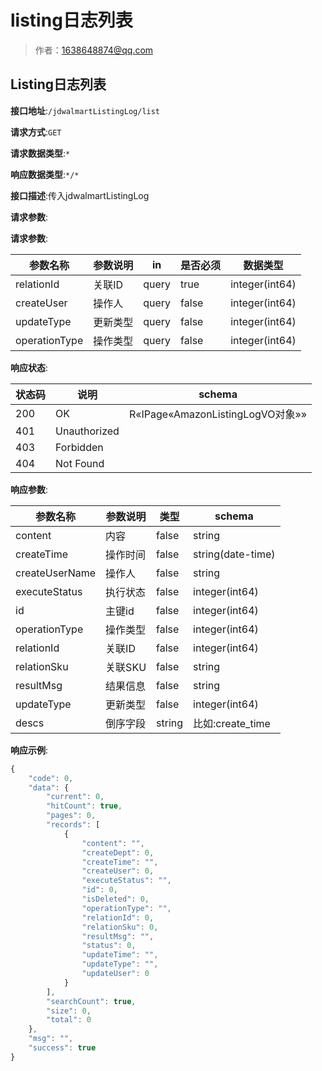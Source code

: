 # listing日志列表

> 作者：1638648874@qq.com

## Listing日志列表


**接口地址**:`/jdwalmartListingLog/list`


**请求方式**:`GET`


**请求数据类型**:`*`


**响应数据类型**:`*/*`


**接口描述**:传入jdwalmartListingLog


**请求参数**:


**请求参数**:


| 参数名称 | 参数说明 | in    | 是否必须 | 数据类型 |
| -------- | -------- | ----- | -------- | -------- |
|relationId|关联ID|query|true|integer(int64)|
|createUser|操作人|query|false|integer(int64)|
|updateType|更新类型|query|false|integer(int64)|
|operationType|操作类型|query|false|integer(int64)|


**响应状态**:


| 状态码 | 说明 | schema |
| -------- | -------- | ----- | 
|200|OK|R«IPage«AmazonListingLogVO对象»»|
|401|Unauthorized||
|403|Forbidden||
|404|Not Found|||


**响应参数**:


| 参数名称 | 参数说明 | 类型 | schema |
| -------- | -------- | ----- |----- |
|content|内容|false|string|
|createTime|操作时间|false|string(date-time)|
|createUserName|操作人|false|string|
|executeStatus|执行状态|false|integer(int64)|
|id|主键id|false|integer(int64)|
|operationType|操作类型|false|integer(int64)|
|relationId|关联ID|false|integer(int64)|
|relationSku|关联SKU|false|string|
|resultMsg|结果信息|false|string|
|updateType|更新类型|false|integer(int64)|
|descs|倒序字段|string|比如:create_time|


**响应示例**:
```javascript
{
	"code": 0,
	"data": {
		"current": 0,
		"hitCount": true,
		"pages": 0,
		"records": [
			{
				"content": "",
				"createDept": 0,
				"createTime": "",
				"createUser": 0,
				"executeStatus": "",
				"id": 0,
				"isDeleted": 0,
				"operationType": "",
				"relationId": 0,
				"relationSku": 0,
				"resultMsg": "",
				"status": 0,
				"updateTime": "",
				"updateType": "",
				"updateUser": 0
			}
		],
		"searchCount": true,
		"size": 0,
		"total": 0
	},
	"msg": "",
	"success": true
}
```